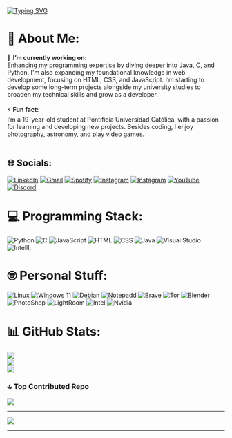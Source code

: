 [![Typing SVG](https://readme-typing-svg.herokuapp.com?font=Fira+Code&duration=6000&pause=1000&color=FF193E&center=true&vCenter=true&width=435&lines=Hello+my+name+is+Patricio+Elias;Informatics+Engineering+Student;Welcome+to+my+Github+Profile)](https://git.io/typing-svg)
# 💫 About Me:

🔭 **I’m currently working on:**  <br>Enhancing my programming expertise by diving deeper into Java, C, and Python. I'm also expanding my foundational knowledge in web development, focusing on HTML, CSS, and JavaScript. I’m starting to develop some long-term projects alongside my university studies to broaden my technical skills and grow as a developer.<br><br>⚡ **Fun fact:**  <br>I’m a 19-year-old student at Pontificia Universidad Católica, with a passion for learning and developing new projects. Besides coding, I enjoy photography, astronomy, and play video games. <br><br>

## 🌐 Socials:
[![LinkedIn](https://img.shields.io/badge/LinkedIn-%230077B5.svg?logo=linkedin&logoColor=white)](https://www.linkedin.com/in/patricio-hernandez-8464b7312/)
[![Gmail](https://img.shields.io/badge/Gmail-ffffff?logo=gmail)](mailto:patricio.elias.hernandez.vergara@gmail.com)
[![Spotify](https://img.shields.io/badge/Spotify-black?logo=spotify)](https://open.spotify.com/user/patovader?si=d9501c6e266b44db)
[![Instagram](https://img.shields.io/badge/Personal_Account-E4405F?logo=instagram&logoColor=white)](https://www.instagram.com/patricio.e.hernandez/)
[![Instagram](https://img.shields.io/badge/Photography_Account-000000?logo=instagram&logoColor=white)](https://www.instagram.com/https.eliias)
[![YouTube](https://img.shields.io/badge/YouTube-red?logo=youtube)](https://www.youtube.com/@patriciohernandez1904)
[![Discord](https://img.shields.io/badge/Discord-1e2124?logo=discord&logoColor=7289da)](https://discord.com/users/746397984983351378)


# 💻 Programming Stack:
![Python](https://img.shields.io/badge/Python-FFD43B?style=for-the-badge&logo=python&logoColor=blue)
![C](https://img.shields.io/badge/C-00599C?style=for-the-badge&logo=c&logoColor=white)
![JavaScript](https://img.shields.io/badge/JavaScript-323330?style=for-the-badge&logo=javascript&logoColor=F7DF1E)
![HTML](https://img.shields.io/badge/HTML5-E34F26?style=for-the-badge&logo=html5&logoColor=white)
![CSS](https://img.shields.io/badge/CSS3-1572B6?style=for-the-badge&logo=css3&logoColor=white)
![Java](https://img.shields.io/badge/java-%23ED8B00.svg?style=for-the-badge&logo=openjdk&logoColor=white)
![Visual Studio](https://img.shields.io/badge/VSCode-0078D4?style=for-the-badge&logo=visual%20studio%20code&logoColor=white)
![IntellIj](https://img.shields.io/badge/IntelliJ_IDEA-000000.svg?style=for-the-badge&logo=intellij-idea&logoColor=white)

# 🤓 Personal Stuff:
![Linux](https://img.shields.io/badge/Linux-FCC624?style=for-the-badge&logo=linux&logoColor=black)
![Windows 11](https://img.shields.io/badge/Windows%2011-%230079d5.svg?style=for-the-badge&logo=Windows%2011&logoColor=white)
![Debian](https://img.shields.io/badge/Debian-D70A53?style=for-the-badge&logo=debian&logoColor=white)
![Notepadd](https://img.shields.io/badge/Notepad++-90E59A.svg?style=for-the-badge&logo=notepad%2B%2B&logoColor=black)
![Brave](https://img.shields.io/badge/Brave-FF1B2D?style=for-the-badge&logo=Brave&logoColor=white)
![Tor](https://img.shields.io/badge/Tor_Browser-7D4698?style=for-the-badge&logo=Tor-Browser&logoColor=white)
![Blender](https://img.shields.io/badge/blender-%23F5792A.svg?style=for-the-badge&logo=blender&logoColor=white)
![PhotoShop](https://img.shields.io/badge/Adobe%20Photoshop-31A8FF?style=for-the-badge&logo=Adobe%20Photoshop&logoColor=black)
![LightRoom](https://img.shields.io/badge/Adobe%20Lightroom-31A8FF?style=for-the-badge&logo=Adobe%20Lightroom&logoColor=white)
![Intel](https://img.shields.io/badge/Intel%20Core_i5_12th-0071C5?style=for-the-badge&logo=intel&logoColor=white)
![Nvidia](https://img.shields.io/badge/NVIDIA-GTX1060-76B900?style=for-the-badge&logo=nvidia&logoColor=white)

# 📊 GitHub Stats:
![](https://github-readme-stats.vercel.app/api?username=PytricioPUCV&theme=dark&hide_border=false&include_all_commits=false&count_private=false)<br/>
![](https://github-readme-streak-stats.herokuapp.com/?user=PytricioPUCV&theme=dark&hide_border=false)<br/>
![](https://github-readme-stats.vercel.app/api/top-langs/?username=PytricioPUCV&theme=dark&hide_border=false&include_all_commits=false&count_private=false&layout=compact)

### 🔝 Top Contributed Repo
![](https://github-contributor-stats.vercel.app/api?username=PytricioPUCV&limit=5&theme=tokyonight&combine_all_yearly_contributions=true)

---
[![](https://visitcount.itsvg.in/api?id=PytricioPUCV&icon=0&color=0)](https://visitcount.itsvg.in)

------

